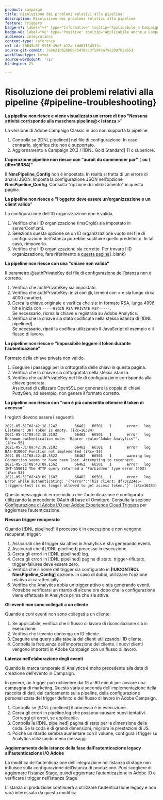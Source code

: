 ```yaml
---
product: campaign
title: Risoluzione dei problemi relativi alla pipeline
description: Risoluzione dei problemi relativi alla pipeline
feature: Triggers
badge-v7: label="v7" type="Informative" tooltip="Applicabile a Campaign Classic v7"
badge-v8: label="v8" type="Positive" tooltip="Applicabile anche a Campaign v8"
audience: integrations
content-type: reference
exl-id: 76645a6f-9536-49d6-b12a-fdd6113d31fa
source-git-commit: 3a9b21d626b60754789c3f594ba798309f62a553
workflow-type: tm+mt
source-wordcount: '717'
ht-degree: 2%

---
```


# Risoluzione dei problemi relativi alla pipeline {#pipeline-troubleshooting}



**La pipeline non riesce e viene visualizzato un errore di tipo &quot;Nessuna attività corrisponde alla maschera pipeline@&lt; istanza >&quot;**

La versione di Adobe Campaign Classic in uso non supporta la pipeline.

1. Controlla se [!DNL pipelined] nel file di configurazione. In caso contrario, significa che non è supportato.
1. Aggiornamento a Campaign 20.3 / [!DNL Gold Standard] 11 o superiore.

**L’operazione pipeline non riesce con &quot;aurait du commencer par&quot; `[` ou `{` (iRc=16384)&quot;**

Il **NmsPipeline_Config** non è impostata. In realtà si tratta di un errore di analisi JSON.
Imposta la configurazione JSON nell’opzione **NmsPipeline_Config**. Consulta &quot;opzione di indirizzamento&quot; in questa pagina.

**La pipeline non riesce e &quot;l’oggetto deve essere un’organizzazione o un client valido&quot;**

La configurazione dell&#39;ID organizzazione non è valida.

1. Verifica che l’ID organizzazione (ImsOrgId) sia impostato in serverConf.xml.
1. Seleziona questa opzione se un ID organizzazione vuoto nel file di configurazione dell’istanza potrebbe sostituire quello predefinito. In tal caso, rimuoverlo.
1. Verifica che l’ID organizzazione sia corretto. Per trovare l&#39;ID organizzazione, fare riferimento a [questa pagina](https://experienceleague.adobe.com/docs/core-services/interface/administration/organizations.html?lang=it){_blank}

**La pipeline non riesce con una &quot;chiave non valida&quot;**

Il parametro @authPrivateKey del file di configurazione dell’istanza non è corretto.

1. Verifica che authPrivateKey sia impostato.
1. Verifica che authPrivateKey: inizi con @, termini con = e sia lungo circa 4000 caratteri.
1. Cerca la chiave originale e verifica che sia: in formato RSA, lunga 4096 bit e inizia con `-----BEGIN RSA PRIVATE KEY-----`.
   <br> Se necessario, ricrea la chiave e registrala su Adobe Analytics.
1. Verifica che la chiave sia stata codificata nella stessa istanza di [!DNL pipelined]. <br>Se necessario, ripeti la codifica utilizzando il JavaScript di esempio o il flusso di lavoro.

**La pipeline non riesce e &quot;impossibile leggere il token durante l’autenticazione&quot;**

Formato della chiave privata non valido.

1. Eseguire i passaggi per la crittografia delle chiavi in questa pagina.
1. Verifica che la chiave sia crittografata nella stessa istanza.
1. Verifica che authPrivateKey nel file di configurazione corrisponda alla chiave generata. <br>Assicurati di utilizzare OpenSSL per generare la coppia di chiavi. PuttyGen, ad esempio, non genera il formato corretto.

**La pipeline non riesce con &quot;non è più consentito ottenere il token di accesso&quot;**

I registri devono essere i seguenti:

```
2021-05-31T08:42:18.124Z        66462   66501   1       error   log     Listener: JWT Token is empty. (iRc=16384)
2021-05-31T08:42:18.210Z        66462   66501   1       error   log     Unknown authentication mode: 'Bearer realm="Adobe Analytics"'. (iRc=-55)
2021-05-31T08:42:18.210Z        66462   66501   1       error   log     BAS-010007 Function not implemented (iRc=-55)
2021-05-31T08:42:48.582Z        66462   66501   1       warning log     Connection seems to have been lost. Attempting to reconnect.
2021-05-31T08:43:09.156Z        66462   66501   1       error   log     INT-150012 The HTTP query returned a 'Forbidden' type error (403) (iRc=-53)
2021-05-31T08:43:09.160Z        66462   66501   1       error   log     Error while authenticating: '{"error":"This client: df73c224e5-triggers-test is no longer allowed to get access token."}' (iRc=16384)
```

Questo messaggio di errore indica che l’autenticazione è configurata utilizzando la precedente OAuth di base di Omniture. Consulta la sezione [Configurazione di Adobe I/O per Adobe Experience Cloud Triggers](../../integrations/using/configuring-adobe-io.md) per aggiornare l’autenticazione.

**Nessun trigger recuperato**

Quando [!DNL pipelined] il processo è in esecuzione e non vengono recuperati trigger:

1. Assicurati che il trigger sia attivo in Analytics e stia generando eventi.
1. Assicurati che il [!DNL pipelined] processo in esecuzione.
1. Cerca gli errori in [!DNL pipelined] log.
1. Cerca gli errori in [!DNL pipelined] pagina di stato. trigger-rifiutato, trigger-failures deve essere zero.
1. Verifica che il nome del trigger sia configurato in **[!UICONTROL NmsPipeline_Config]** opzione. In caso di dubbi, utilizzare l&#39;opzione relativa ai caratteri jolly.
1. Verifica che Analytics abbia un trigger attivo e stia generando eventi. Potrebbe verificarsi un ritardo di alcune ore dopo che la configurazione viene effettuata in Analytics prima che sia attiva.

**Gli eventi non sono collegati a un cliente**

Quando alcuni eventi non sono collegati a un cliente:

1. Se applicabile, verifica che il flusso di lavoro di riconciliazione sia in esecuzione.
1. Verifica che l’evento contenga un ID cliente.
1. Eseguire una query sulla tabella dei clienti utilizzando l&#39;ID cliente.
1. Controlla la frequenza dell’importazione del cliente. I nuovi clienti vengono importati in Adobe Campaign con un flusso di lavoro.

**Latenza nell’elaborazione degli eventi**

Quando la marca temporale di Analytics è molto precedente alla data di creazione dell’evento in Campaign.

In genere, un trigger può richiedere dai 15 ai 90 minuti per avviare una campagna di marketing. Questo varia a seconda dell’implementazione della raccolta di dati, del caricamento sulla pipeline, della configurazione personalizzata del trigger definito e del flusso di lavoro in Adobe Campaign.

1. Controlla se [!DNL pipelined] il processo è in esecuzione.
1. Cerca gli errori in pipeline.log che possono causare nuovi tentativi. Correggi gli errori, se applicabile.
1. Controlla la [!DNL pipelined] pagina di stato per la dimensione della coda. Se la coda è di grandi dimensioni, migliora le prestazioni di JS.
1. Poiché un ritardo sembra aumentare con il volume, configura i trigger su Analytics utilizzando meno messaggi.

**Aggiornamento delle istanze della fase dall&#39;autenticazione legacy all&#39;autenticazione I/O Adobe**

La modifica dell’autenticazione dell’integrazione nell’istanza di stage non influisce sulla configurazione dell’istanza di produzione. Puoi scegliere di aggiornare l’istanza Stage, quindi aggiornare l’autenticazione in Adobe IO e verificare i trigger nell’istanza Stage.

L’istanza di produzione continuerà a utilizzare l’autenticazione legacy e non sarà interessata da questa modifica.
